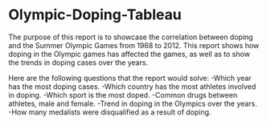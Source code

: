 # Olympic-Doping-Tableau
The purpose of this report is to showcase the correlation between doping and the Summer Olympic Games from 1968 to 2012. This report shows how doping in the Olympic games has affected the games, as well as to show the trends in doping cases over the years.

Here are the following questions that the report would solve:
-Which year has the most doping cases.
-Which country has the most athletes involved in doping.
-Which sport is the most doped.
-Common drugs between athletes, male and female.
-Trend in doping in the Olympics over the years.
-How many medalists were disqualified as a result of doping.

